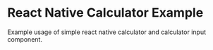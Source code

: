 # React Native Calculator Example

Example usage of simple react native calculator and calculator input component.